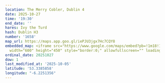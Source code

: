 ```yaml
---
location: The Merry Cobler, Dublin 4
date: 2025-10-27
time: '19:30'
end_date: ''
hares: Ivy the Turd
hash: Dublin H3
number: '1658'
map_url: https://maps.app.goo.gl/iePJU3jgx7Hc7CQY8
embedded_map: <iframe src="https://www.google.com/maps/embed?pb=!1m18!1m12!1m3!1d2382.260897747787!2d-6.225135622608229!3d53.33858577530338!2m3!1f0!2f0!3f0!3m2!1i1024!2i768!4f13.1!3m3!1m2!1s0x48670ee7b9ceeee3%3A0xf9b86dd897dcedab!2sThe%20Merry%20Cobbler!5e0!3m2!1sen!2sie!4v1759698160812!5m2!1sen!2sie"
  width="600" height="450" style="border:0;" allowfullscreen="" loading="lazy" referrerpolicy="no-referrer-when-downgrade"></iframe>
ordinal_date: 20251027
dow: 1
last_modified_at: '2025-10-05'
latitude: '53.3385858'
longitude: "-6.2251356"
---
```


